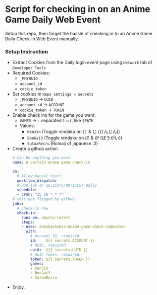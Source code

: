 # Script for checking in on an Anime Game Daily Web Event

Setup this repo, then forget the hassle of checking in to an Anime Game Daily Check-in Web Event manually.


### Setup Instruction
 * Extract Cookies from the Daily login event page using `Network` tab of `Developer Tools`
  * Required Cookies:
     * `_MHYUUID`
     * `account_id`
     * `cookie_token`
 * Set cookies in `Repo Settings > Secrets`
   * `_MHYUUID`     -> `UUID`
   * `account_id`   -> `ACCOUNT`
   * `cookie_token` -> `TOKEN`
 * Enable check ins for the game you want:
   * `GAMES` -> `:` separated `list`, like `$PATH`
   * Values:
     * `KenJin`  (Toggle rendaku on け & じ (けんじん))
     * `BouGai3` (Toggle rendaku on ぼ & が (ぼうがい))
     * `SutaaReiru` (Romaji of japanese :3)
 * Create a github action
   ```yaml
   # Can be anything you want
   name: A certain anime game check-in

   on:
     # Allow manual start
     workflow_dispatch:
     # Run job on 16:15UTC/00:15CST daily
     schedule:
     - cron: "15 16 * * *"
   # this got flagged by github.
   jobs:
     # check-in now
     check-in:
       runs-on: ubuntu-latest
       steps:
       - uses: ahmubashshir/anime-game-check-in@master
         with:
           # Account ID, required.
           id:    ${{ secrets.ACCOUNT }}
           # UUID, required.
           uuid:  ${{ secrets.UUID }}
           # Auth Token, required.
           token: ${{ secrets.TOKEN }}
           games:
           - KenJin
           - BouGai3
           - SutaaReiru
   ```
 * Enjoy.
